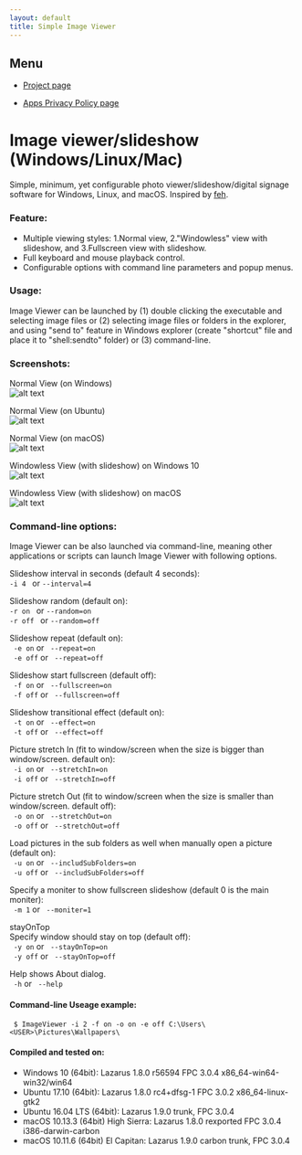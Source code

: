 ```yaml
---
layout: default
title: Simple Image Viewer
---
```


## Menu
  
* [Project page](https://github.com/torumyax/Image-viewer)  

* [Apps Privacy Policy page](https://torumyax.github.io/Image-viewer/app-privacy-policy/)  


# Image viewer/slideshow (Windows/Linux/Mac)
Simple, minimum, yet configurable photo viewer/slideshow/digital signage software for Windows, Linux, and macOS. Inspired by [feh](https://feh.finalrewind.org/).

### Feature:  
* Multiple viewing styles: 1.Normal view, 2."Windowless" view with slideshow, and 3.Fullscreen view with slideshow.   
* Full keyboard and mouse playback control. 
* Configurable options with command line parameters and popup menus.  

### Usage:  
Image Viewer can be launched by (1) double clicking the executable and selecting image files or (2) selecting image files or folders in the explorer, and using "send to" feature in Windows explorer (create "shortcut" file and place it to "shell:sendto" folder) or (3) command-line.



### Screenshots:
Normal View (on Windows)  
![alt text](https://github.com/torumyax/Image-viewer/blob/master/files/bin/ImageViewerScreenshot1.png?raw=true)

Normal View (on Ubuntu)  
![alt text](https://github.com/torumyax/Image-viewer/blob/master/files/bin/Screenshot%20from%202018-02-20%2021-19-26.jpg?raw=true)

Normal View (on macOS)  
![alt text](https://github.com/torumyax/Image-viewer/blob/master/files/bin/Mac%202018-02-20%2018.34.57.png?raw=true)

Windowless View (with slideshow) on Windows 10  
![alt text](https://github.com/torumyax/Image-viewer/blob/master/files/bin/ImageViewerScreenshot3.png?raw=true)

Windowless View (with slideshow) on macOS  
![alt text](https://github.com/torumyax/Image-viewer/blob/master/files/bin/macOS-inFrameScreenshot-2018-02-20%2023.56.00.png?raw=true)


### Command-line options:  
Image Viewer can be also launched via command-line, meaning other applications or scripts can launch Image Viewer with following options.  
   
   
Slideshow interval in seconds (default 4 seconds):  
` -i 4  `  or ` --interval=4  `   
  
Slideshow random (default on):  
  ` -r on  `  or  ` --random=on  `   
  ` -r off  `  or  ` --random=off  `   
  
Slideshow repeat (default on):  
` -e on`  or  ` --repeat=on`   
` -e off`  or  ` --repeat=off`   
  
Slideshow start fullscreen (default off):  
` -f on`  or  ` --fullscreen=on`   
` -f off`  or  ` --fullscreen=off`   
  
Slideshow transitional effect (default on):  
` -t on`  or  ` --effect=on`   
` -t off`  or  ` --effect=off`   
  
Picture stretch In (fit to window/screen when the size is bigger than window/screen. default on):  
` -i on`  or  ` --stretchIn=on`   
` -i off`  or  ` --stretchIn=off`   
  
Picture stretch Out (fit to window/screen when the size is smaller than window/screen. default off):  
` -o on`  or  ` --stretchOut=on`   
` -o off`  or  ` --stretchOut=off`   
  
Load pictures in the sub folders as well when manually open a picture (default on):  
` -u on`  or  ` --includSubFolders=on`   
` -u off`  or  ` --includSubFolders=off`   
  
Specify a moniter to show fullscreen slideshow (default 0 is the main moniter):  
` -m 1`  or  ` --moniter=1`    
  
stayOnTop  
Specify window should stay on top (default off):  
` -y on`  or  ` --stayOnTop=on`   
` -y off`  or  ` --stayOnTop=off`   

Help shows About dialog.  
` -h`  or  ` --help`   
  
   
#### Command-line Useage example:    
` $ ImageViewer -i 2 -f on -o on -e off C:\Users\<USER>\Pictures\Wallpapers\` 

 
#### Compiled and tested on:   

* Windows 10 (64bit): Lazarus 1.8.0 r56594 FPC 3.0.4 x86_64-win64-win32/win64
* Ubuntu 17.10 (64bit): Lazarus 1.8.0 rc4+dfsg-1 FPC 3.0.2 x86_64-linux-gtk2
* Ubuntu 16.04 LTS (64bit): Lazarus 1.9.0 trunk, FPC 3.0.4
* macOS 10.13.3 (64bit) High Sierra: Lazarus 1.8.0 rexported FPC 3.0.4 i386-darwin-carbon
* macOS 10.11.6 (64bit) El Capitan: Lazarus 1.9.0 carbon trunk, FPC 3.0.4
